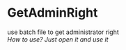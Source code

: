 # GetAdminRight
use batch file to get administrator right            
*How to use? Just open it and use it*
